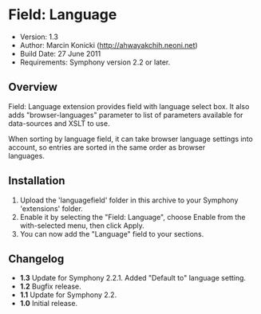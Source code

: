 # Field: Language

- Version: 1.3
- Author: Marcin Konicki (http://ahwayakchih.neoni.net)
- Build Date: 27 June 2011
- Requirements: Symphony version 2.2 or later.

## Overview

Field: Language extension provides field with language select box.
It also adds "browser-languages" parameter to list of parameters 
available for data-sources and XSLT to use.

When sorting by language field, it can take browser language settings 
into account, so entries are sorted in the same order as browser  
languages.

## Installation

1. Upload the 'languagefield' folder in this archive to your Symphony 'extensions' folder.
2. Enable it by selecting the "Field: Language", choose Enable from the with-selected menu, then click Apply.
3. You can now add the "Language" field to your sections.

## Changelog

- **1.3** Update for Symphony 2.2.1. Added "Default to" language setting.
- **1.2** Bugfix release.
- **1.1** Update for Symphony 2.2.
- **1.0** Initial release.

